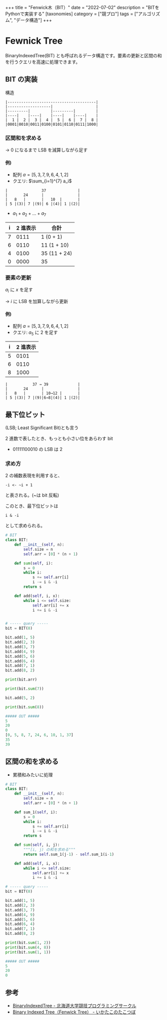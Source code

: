 +++
title = "Fenwick木（BIT）"
date = "2022-07-02"
description = "BITをPythonで実装する"
[taxonomies]
category = ["競プロ"]
tags = ["アルゴリズム", "データ構造"]
+++

# Fewnick Tree

BinaryIndexedTree(BIT) とも呼ばれるデータ構造です。要素の更新と区間の和を行うクエリを高速に処理できます。

## BIT の実装

構造

```
|---------------------------------------|
|-------------------|                   |
|---------|         |---------|         |
|----|    |----|    |----|    |----|    |
|  1 |  2 |  3 |  4 |  5 |  6 |  7 |  8 |
|0001|0010|0011|0100|0101|0110|0111|1000|
```

### 区間和を求める

$\rightarrow$ 0 になるまで LSB を減算しながら足す

#### 例)

- 配列 $a = [5, 3, 7, 9, 6, 4, 1, 2]$
- クエリ: $\sum_{i=1}^{7} a_i$

```
|               37              |
|       24      |               |
|   8   |       |   10  |       |
| 5 |(3)| 7 |(9)| 6 |(4)| 1 |(2)|
```

- $a_1 + a_2 + \dots + a_7$

| i   | 2 進表示 | 合計         |
| --- | -------- | ------------ |
| 7   | 0111     | 1 (0 + 1)    |
| 6   | 0110     | 11 (1 + 10)  |
| 4   | 0100     | 35 (11 + 24) |
| 0   | 0000     | 35           |

### 要素の更新

$a_i$ に $x$ を足す

$\rightarrow$ $i$ に LSB を加算しながら更新

#### 例)

- 配列 $a = [5, 3, 7, 9, 6, 4, 1, 2]$
- クエリ: $a_5$ に $2$ を足す

| i   | 2 進表示 |
| --- | -------- |
| 5   | 0101     |
| 6   | 0110     |
| 8   | 1000     |

```
|           37 → 39             |
|       24      |               |
|   8   |       | 10→12 |       |
| 5 |(3)| 7 |(9)|6→8|(4)| 1 |(2)|
```

## 最下位ビット

(LSB; Least Significant Bit)とも言う

2 進数で表したとき、もっとも小さい位をあらわす bit

- $01111100010$ の LSB は 2

### 求め方

2 の補数表現を利用すると、

```
-i <- ~i + 1
```

と表される。(~は bit 反転)

このとき、最下位ビットは

```
i & -i
```

として求められる。

```python
# BIT
class BIT:
    def __init__(self, n):
        self.size = n
        self.arr = [0] * (n + 1)

    def sum(self, i):
        s = 0
        while i:
            s += self.arr[i]
            i -= i & -i
        return s

    def add(self, i, x):
        while i <= self.size:
            self.arr[i] += x
            i += i & -i


# ----- query -----
bit = BIT(8)

bit.add(1, 5)
bit.add(2, 3)
bit.add(3, 7)
bit.add(4, 9)
bit.add(5, 6)
bit.add(6, 4)
bit.add(7, 1)
bit.add(8, 2)

print(bit.arr)

print(bit.sum(7))

bit.add(5, 2)

print(bit.sum(8))

##### OUT #####
5
20
0
[0, 5, 8, 7, 24, 6, 10, 1, 37]
35
39
```

## 区間の和を求める

- 累積和みたいに処理

```python
# BIT
class BIT:
    def __init__(self, n):
        self.size = n
        self.arr = [0] * (n + 1)

    def sum_1(self, i):
        s = 0
        while i:
            s += self.arr[i]
            i -= i & -i
        return s

    def sum(self, i, j):
        """[i, j) の和を求める"""
        return self.sum_1(j-1) - self.sum_1(i-1)

    def add(self, i, x):
        while i <= self.size:
            self.arr[i] += x
            i += i & -i

# ----- query -----
bit = BIT(8)

bit.add(1, 5)
bit.add(2, 3)
bit.add(3, 7)
bit.add(4, 9)
bit.add(5, 6)
bit.add(6, 4)
bit.add(7, 1)
bit.add(8, 2)

print(bit.sum(1, 2))
print(bit.sum(4, 8))
print(bit.sum(1, 1))

##### OUT #####
5
20
0
```

## 参考

- [BinaryIndexedTree - 北海道大学競技プログラミングサークル](https://www.slideshare.net/hcpc_hokudai/binary-indexed-tree)
- [Binary Indexed Tree（Fenwick Tree） - いかたこのたこつぼ](https://ikatakos.com/pot/programming_algorithm/data_structure/binary_indexed_tree)
